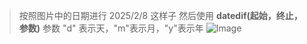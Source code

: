 > 按照图片中的日期进行
> 2025/2/8  这样子
> 然后使用  **datedif(起始，终止，参数)**
> 参数  "d" 表示天，"m"表示月，"y"表示年
![Image](https://github.com/user-attachments/assets/4b675314-7f60-4956-a157-bd021f1a99ad)